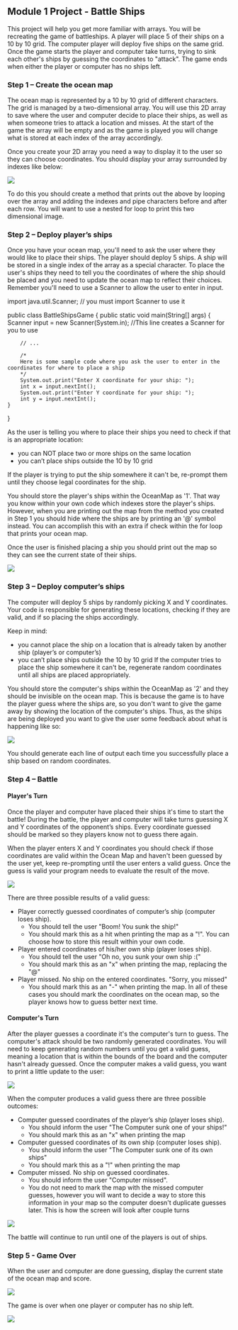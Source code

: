 ## Module 1 Project - Battle Ships

This project will help you get more familiar with arrays. You will be recreating the game of battleships. A player will place 5 of their ships on a 10 by 10 grid. The computer player will deploy five ships on the same grid. Once the game starts the player and computer take turns, trying to sink each other's ships by guessing the coordinates to "attack". The game ends when either the player or computer has no ships left.

### Step 1 – Create the ocean map
The ocean map is represented by a 10 by 10 grid of different characters. The grid is managed by a two-dimensional array. You will use this 2D array to save where the user and computer decide to place their ships, as well as when someone tries to attack a location and misses. At the start of the game the array will be empty and as the game is played you will change what is stored at each index of the array accordingly.

Once you create your 2D array you need a way to display it to the user so they can choose coordinates. You should display your array surrounded by indexes like below:

![](https://prod-edxapp.edx-cdn.org/assets/courseware/v1/e210b75d6f2b1270d4657ab8d6358a9d/asset-v1:Microsoft+DEV277x+2T2018+type@asset+block/1-initialScreen.png)

To do this you should create a method that prints out the above by looping over the array and adding the indexes and pipe characters before and after each row. You will want to use a nested for loop to print this two dimensional image.

### Step 2 – Deploy player’s ships

Once you have your ocean map, you'll need to ask the user where they would like to place their ships. The player should deploy 5 ships. A ship will be stored in a single index of the array as a special character. To place the user's ships they need to tell you the coordinates of where the ship should be placed and you need to update the ocean map to reflect their choices. Remember you'll need to use a Scanner to allow the user to enter in input.

import java.util.Scanner; // you must import Scanner to use it

public class BattleShipsGame {
    public static void main(String[] args) {
        Scanner input = new Scanner(System.in); //This line creates a Scanner for you to use

        // ...

        /* 
        Here is some sample code where you ask the user to enter in the coordinates for where to place a ship
        */
        System.out.print("Enter X coordinate for your ship: ");
        int x = input.nextInt();
        System.out.print("Enter Y coordinate for your ship: ");
        int y = input.nextInt();
    }
}

As the user is telling you where to place their ships you need to check if that is an appropriate location:

- you can NOT place two or more ships on the same location
- you can’t place ships outside the 10 by 10 grid

If the player is trying to put the ship somewhere it can't be, re-prompt them until they choose legal coordinates for the ship.

You should store the player's ships within the OceanMap as '1'. That way you know within your own code which indexes store the player's ships. However, when you are printing out the map from the method you created in Step 1 you should hide where the ships are by printing an '@' symbol instead. You can accomplish this with an extra if check within the for loop that prints your ocean map.

Once the user is finished placing a ship you should print out the map so they can see the current state of their ships.

![](https://prod-edxapp.edx-cdn.org/assets/courseware/v1/7baeab8a0438e6f9d85b8f90fa69577c/asset-v1:Microsoft+DEV277x+2T2018+type@asset+block/2-battleShip.png)

### Step 3 – Deploy computer’s ships

The computer will deploy 5 ships by randomly picking X and Y coordinates. Your code is responsible for generating these locations, checking if they are valid, and if so placing the ships accordingly.

Keep in mind:

- you cannot place the ship on a location that is already taken by another ship (player’s or computer’s)
- you can’t place ships outside the 10 by 10 grid
If the computer tries to place the ship somewhere it can't be, regenerate random coordinates until all ships are placed appropriately.

You should store the computer's ships within the OceanMap as '2' and they should be invisible on the ocean map. This is because the game is to have the player guess where the ships are, so you don't want to give the game away by showing the location of the computer's ships. Thus, as the ships are being deployed you want to give the user some feedback about what is happening like so:

![](https://prod-edxapp.edx-cdn.org/assets/courseware/v1/ec4cbb8a395cdec27dc7ba4e5d7cd5d2/asset-v1:Microsoft+DEV277x+2T2018+type@asset+block/3-shipDeployed.png)

You should generate each line of output each time you successfully place a ship based on random coordinates.

### Step 4 – Battle
#### Player's Turn
Once the player and computer have placed their ships it's time to start the battle! During the battle, the player and computer will take turns guessing X and Y coordinates of the opponent’s ships. Every coordinate guessed should be marked so they players know not to guess there again.

When the player enters X and Y coordinates you should check if those coordinates are valid within the Ocean Map and haven't been guessed by the user yet, keep re-prompting until the user enters a valid guess. Once the guess is valid your program needs to evaluate the result of the move.

![](https://prod-edxapp.edx-cdn.org/assets/courseware/v1/9d44066122f8a39288fa30ea86b373c4/asset-v1:Microsoft+DEV277x+2T2018+type@asset+block/4-enterCoordinates.png)

There are three possible results of a valid guess:

- Player correctly guessed coordinates of computer’s ship (computer loses ship).
  - You should tell the user "Boom! You sunk the ship!"
  - You should mark this as a hit when printing the map as a "!". You can choose how to store this result within your own code.
- Player entered coordinates of his/her own ship (player loses ship).
  - You should tell the user "Oh no, you sunk your own ship :("
  - You should mark this as an "x" when printing the map, replacing the "@"
- Player missed. No ship on the entered coordinates. "Sorry, you missed"
  - You should mark this as an "-" when printing the map.
In all of these cases you should mark the coordinates on the ocean map, so the player knows how to guess better next time.

#### Computer's Turn
After the player guesses a coordinate it's the computer's turn to guess. The computer's attack should be two randomly generated coordinates. You will need to keep generating random numbers until you get a valid guess, meaning a location that is within the bounds of the board and the computer hasn't already guessed. Once the computer makes a valid guess, you want to print a little update to the user:

![](https://prod-edxapp.edx-cdn.org/assets/courseware/v1/d03acfdb22d8fe6de8e0436d7eb1410a/asset-v1:Microsoft+DEV277x+2T2018+type@asset+block/5-computerMiss.png)

When the computer produces a valid guess there are three possible outcomes:

- Computer guessed coordinates of the player’s ship (player loses ship).
  - You should inform the user "The Computer sunk one of your ships!"
  - You should mark this as an "x" when printing the map
- Computer guessed coordinates of its own ship (computer loses ship).
  - You should inform the user "The Computer sunk one of its own ships"
  - You should mark this as a "!" when printing the map
- Computer missed. No ship on guessed coordinates.
  - You should inform the user "Computer missed".
  - You do not need to mark the map with the missed computer guesses, however you will want to decide a way to store this information in your map so the computer doesn't duplicate guesses later.
This is how the screen will look after couple turns

![](https://prod-edxapp.edx-cdn.org/assets/courseware/v1/3641d1739f603f8e3f6ee29e09ff4fe5/asset-v1:Microsoft+DEV277x+2T2018+type@asset+block/7-coupleTurns.png)

The battle will continue to run until one of the players is out of ships.

### Step 5 - Game Over
When the user and computer are done guessing, display the current state of the ocean map and score.

![](https://prod-edxapp.edx-cdn.org/assets/courseware/v1/3be01c490e6cb7616a9ceb89b59ce1fe/asset-v1:Microsoft+DEV277x+2T2018+type@asset+block/6-oceanMap.png)

The game is over when one player or computer has no ship left.

![](https://prod-edxapp.edx-cdn.org/assets/courseware/v1/72c1c3336521c4dbd5bfadc164f7841e/asset-v1:Microsoft+DEV277x+2T2018+type@asset+block/8-gameOver.png)
